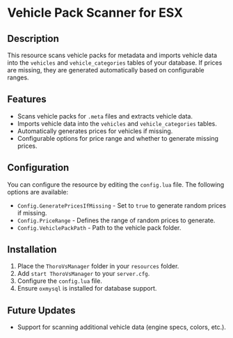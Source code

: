 # Vehicle Pack Scanner for ESX

## Description
This resource scans vehicle packs for metadata and imports vehicle data into the `vehicles` and `vehicle_categories` tables of your database. If prices are missing, they are generated automatically based on configurable ranges.

## Features
- Scans vehicle packs for `.meta` files and extracts vehicle data.
- Imports vehicle data into the `vehicles` and `vehicle_categories` tables.
- Automatically generates prices for vehicles if missing.
- Configurable options for price range and whether to generate missing prices.

## Configuration
You can configure the resource by editing the `config.lua` file. The following options are available:
- `Config.GeneratePricesIfMissing` - Set to `true` to generate random prices if missing.
- `Config.PriceRange` - Defines the range of random prices to generate.
- `Config.VehiclePackPath` - Path to the vehicle pack folder.

## Installation
1. Place the `ThoroVsManager` folder in your `resources` folder.
2. Add `start ThoroVsManager` to your `server.cfg`.
3. Configure the `config.lua` file.
4. Ensure `oxmysql` is installed for database support.

## Future Updates
- Support for scanning additional vehicle data (engine specs, colors, etc.).
